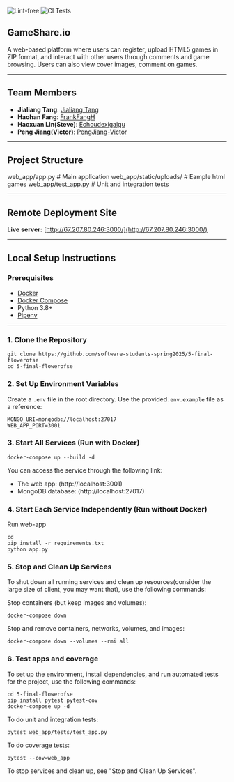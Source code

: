 ![Lint-free](https://github.com/nyu-software-engineering/containerized-app-exercise/actions/workflows/lint.yml/badge.svg)
![CI Tests](https://github.com/software-students-spring2025/4-containers-excalibur-1/actions/workflows/test.yml/badge.svg)

## GameShare.io

A web-based platform where users can register, upload HTML5 games in ZIP format, and interact with other users through comments and game browsing. Users can also view cover images, comment on games.

---

## Team Members
- **Jialiang Tang**: [Jialiang Tang](https://github.com/JialiangTang1)
- **Haohan Fang**: [FrankFangH](https://github.com/FrankFangH)
- **Haoxuan Lin(Steve)**: [Echoudexigaigu](https://github.com/Echoudexigaigu)
- **Peng Jiang(Victor)**: [PengJiang-Victor](https://github.com/PengJiang-Victor)

---

## Project Structure
web_app/app.py  # Main application
web_app/static/uploads/ # Eample html games
web_app/test_app.py # Unit and integration tests


---

## Remote Deployment Site
**Live server:** [http://67.207.80.246:3000/](http://67.207.80.246:3000/)

---

## Local Setup Instructions

### Prerequisites

- [Docker](https://www.docker.com/)
- [Docker Compose](https://docs.docker.com/compose/)
- Python 3.8+
- [Pipenv](https://pipenv.pypa.io/en/latest/)

---

### 1. Clone the Repository

```
git clone https://github.com/software-students-spring2025/5-final-flowerofse
cd 5-final-flowerofse
```

### 2. Set Up Environment Variables

Create a `.env` file in the root directory. Use the provided`.env.example` file as a reference:

```
MONGO_URI=mongodb://localhost:27017
WEB_APP_PORT=3001
```

### 3. Start All Services (Run with Docker)

```
docker-compose up --build -d
```

You can access the service through the following link:
- The web app: (http://localhost:3001)
- MongoDB database: (http://localhost:27017)

### 4. Start Each Service Independently (Run without Docker)

Run web-app
```
cd 
pip install -r requirements.txt
python app.py
```

### 5. Stop and Clean Up Services
To shut down all running services and clean up resources(consider the large size of client, you may want that), use the following commands:

Stop containers (but keep images and volumes):
```
docker-compose down
```

Stop and remove containers, networks, volumes, and images:

```
docker-compose down --volumes --rmi all
```

### 6. Test apps and coverage
To set up the environment, install dependencies, and run automated tests for the project, use the following commands:

```
cd 5-final-flowerofse
pip install pytest pytest-cov
docker-compose up -d
```

To do unit and integration tests:

```
pytest web_app/tests/test_app.py
```

To do coverage tests:

```
pytest --cov=web_app
```

To stop services and clean up, see "Stop and Clean Up Services".
